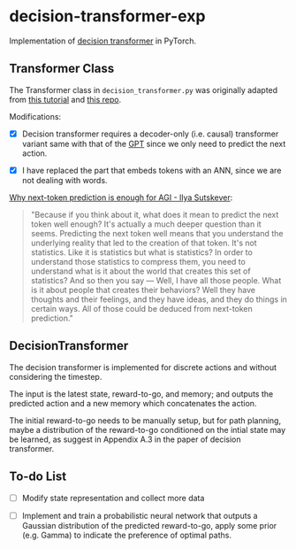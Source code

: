 # decision-transformer-exp

Implementation of [decision transformer](https://arxiv.org/abs/2106.01345) in PyTorch.

## Transformer Class

The Transformer class in ```decision_transformer.py``` was originally adapted from [this tutorial](https://nlp.seas.harvard.edu/annotated-transformer/) and [this repo](https://github.com/hyunwoongko/transformer/tree/master). 


Modifications: 

- [x] Decision transformer requires a decoder-only (i.e. causal) transformer variant same with that of the [GPT](https://cdn.openai.com/research-covers/language-unsupervised/language_understanding_paper.pdf) since we only need to predict the next action. 

- [x] I have replaced the part that embeds tokens with an ANN, since we are not dealing with words.

[Why next-token prediction is enough for AGI - Ilya Sutskever](https://www.youtube.com/watch?v=YEUclZdj_Sc): 

> "Because if you think about it, what does it mean to predict the next token well enough? It's actually a much deeper question than it seems. Predicting the next token well means that you understand the underlying reality that led to the creation of that token. It's not statistics. Like it is statistics but what is statistics? In order to understand those statistics to compress them, you need to understand what is it about the world that creates this set of statistics? And so then you say — Well, I have all those people. What is it about people that creates their behaviors? Well they have thoughts and their feelings, and they have ideas, and they do things in certain ways. All of those could be deduced from next-token prediction."

## DecisionTransformer

The decision transformer is implemented for discrete actions and without considering the timestep.

The input is the latest state, reward-to-go, and memory; and outputs the predicted action and a new memory which concatenates the action.

The initial reward-to-go needs to be manually setup, but for path planning, maybe a distribution of the reward-to-go conditioned on the intial state may be learned, as suggest in Appendix A.3 in the paper of decision transformer.

## To-do List

- [ ] Modify state representation and collect more data
- [ ] Implement and train a probabilistic neural network that outputs a Gaussian distribution of the predicted reward-to-go, apply some prior (e.g. Gamma) to indicate the preference of optimal paths.


